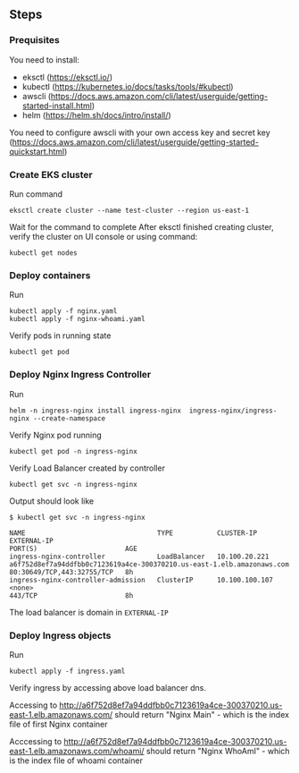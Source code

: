 ## Steps

### Prequisites

You need to install:
- eksctl (https://eksctl.io/)
- kubectl (https://kubernetes.io/docs/tasks/tools/#kubectl)
- awscli (https://docs.aws.amazon.com/cli/latest/userguide/getting-started-install.html)
- helm (https://helm.sh/docs/intro/install/)

You need to configure awscli with your own access key and secret key (https://docs.aws.amazon.com/cli/latest/userguide/getting-started-quickstart.html)

### Create EKS cluster

Run command

```
eksctl create cluster --name test-cluster --region us-east-1
```

Wait for the command to complete
After eksctl finished creating cluster, verify the cluster on UI console or using command:

```
kubectl get nodes
```

### Deploy containers

Run

```
kubectl apply -f nginx.yaml
kubectl apply -f nginx-whoami.yaml
```

Verify pods in running state

```
kubectl get pod
```

### Deploy Nginx Ingress Controller

Run

```
helm -n ingress-nginx install ingress-nginx  ingress-nginx/ingress-nginx --create-namespace
```

Verify Nginx pod running

```
kubectl get pod -n ingress-nginx
```

Verify Load Balancer created by controller

```
kubectl get svc -n ingress-nginx
```

Output should look like

```
$ kubectl get svc -n ingress-nginx                                                                                                                                         

NAME                                 TYPE           CLUSTER-IP       EXTERNAL-IP                                                              PORT(S)                      AGE
ingress-nginx-controller             LoadBalancer   10.100.20.221    a6f752d8ef7a94ddfbb0c7123619a4ce-300370210.us-east-1.elb.amazonaws.com   80:30649/TCP,443:32755/TCP   8h
ingress-nginx-controller-admission   ClusterIP      10.100.100.107   <none>                                                                   443/TCP                      8h
```

The load balancer is domain in `EXTERNAL-IP`

### Deploy Ingress objects

Run

```
kubectl apply -f ingress.yaml
```

Verify ingress by accessing above load balancer dns.

Accessing to http://a6f752d8ef7a94ddfbb0c7123619a4ce-300370210.us-east-1.elb.amazonaws.com/ should return "Nginx Main" - which is the index file of first Nginx container

Acccessing to http://a6f752d8ef7a94ddfbb0c7123619a4ce-300370210.us-east-1.elb.amazonaws.com/whoami/ should return "Nginx WhoAmI" - which is the index file of whoami container

